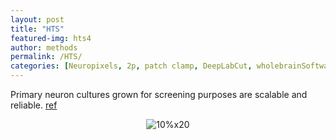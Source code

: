 ```yaml
---
layout: post
title: "HTS"
featured-img: hts4
author: methods
permalink: /HTS/
categories: [Neuropixels, 2p, patch clamp, DeepLabCut, wholebrainSoftware, HTS, Miniscope]
---
```



Primary neuron cultures grown for screening purposes are scalable and reliable. [ref](https://dx.doi.org/10.1159/000481731)

<div style="text-align:center"><img
alt="10%x20"
src="{{ site.url }}{{ site.baseurl }}/assets/img/tools/hts.jpg"
data-src="{{ site.url }}{{ site.baseurl }}/assets/img/tools/hts.jpg"
class="lazyload" />
</div>